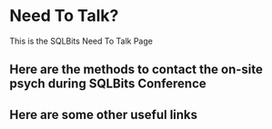 # Need To Talk?

This is the SQLBits Need To Talk Page

## Here are the methods to contact the on-site psych during SQLBits Conference

## Here are some other useful links